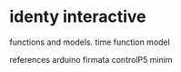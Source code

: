 identy interactive
======

functions and models. time function model

references
 arduino firmata controlP5 minim
